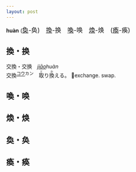 ```yaml
---
layout: post
---
```


**huàn** (<big>[奐]({{site.url}}{{page.url}}#奐・奂)-奂)　[換]({{site.url}}{{page.url}}#換・换)-换　[喚]({{site.url}}{{page.url}}#喚・唤)-唤　[煥]({{site.url}}{{page.url}}#煥・焕)-焕　([瘓]({{site.url}}{{page.url}}#瘓・痪)-痪)</big>

## 換・换

<ruby>交換・交换　*[jiāo]()huàn*</ruby>   
<ruby>交換<sup>[コウ]()カン</sup>　<ruby>取<rt>と</rt></ruby>り<ruby>換<rt>か</rt></ruby>える。
💱exchange. swap.

## 喚・唤

## 煥・焕

## 奐・奂

## 瘓・痪
